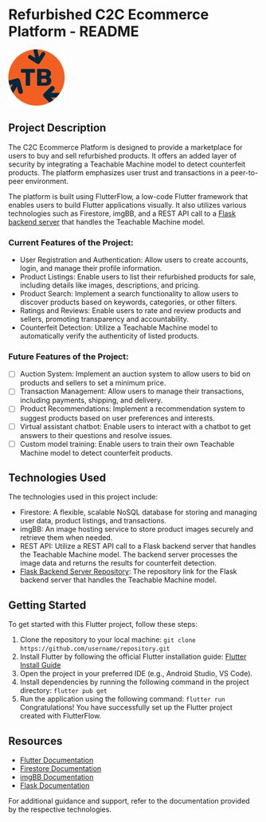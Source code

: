 # Refurbished C2C Ecommerce Platform - README
![Platform Logo](./assets/images/app_launcher_icon.png)

## Project Description
The C2C Ecommerce Platform is designed to provide a marketplace for users to buy and sell refurbished products. It offers an added layer of security by integrating a Teachable Machine model to detect counterfeit products. The platform emphasizes user trust and transactions in a peer-to-peer environment.

The platform is built using FlutterFlow, a low-code Flutter framework that enables users to build Flutter applications visually. It also utilizes various technologies such as Firestore, imgBB, and a REST API call to a [Flask backend server](https://github.com/phuchoang2603/teachable-machine-flask-API-server) that handles the Teachable Machine model.

### Current Features of the Project:
- User Registration and Authentication: Allow users to create accounts, login, and manage their profile information.
- Product Listings: Enable users to list their refurbished products for sale, including details like images, descriptions, and pricing.
- Product Search: Implement a search functionality to allow users to discover products based on keywords, categories, or other filters.
- Ratings and Reviews: Enable users to rate and review products and sellers, promoting transparency and accountability.
- Counterfeit Detection: Utilize a Teachable Machine model to automatically verify the authenticity of listed products.

### Future Features of the Project:
- [ ] Auction System: Implement an auction system to allow users to bid on products and sellers to set a minimum price.
- [ ] Transaction Management: Allow users to manage their transactions, including payments, shipping, and delivery.
- [ ] Product Recommendations: Implement a recommendation system to suggest products based on user preferences and interests.
- [ ] Virtual assistant chatbot: Enable users to interact with a chatbot to get answers to their questions and resolve issues.
- [ ] Custom model training: Enable users to train their own Teachable Machine model to detect counterfeit products.

## Technologies Used
The technologies used in this project include:

- Firestore: A flexible, scalable NoSQL database for storing and managing user data, product listings, and transactions.
- imgBB: An image hosting service to store product images securely and retrieve them when needed.
- REST API: Utilize a REST API call to a Flask backend server that handles the Teachable Machine model. The backend server processes the image data and returns the results for counterfeit detection.
- [Flask Backend Server Repository](https://github.com/phuchoang2603/teachable-machine-flask-API-server): The repository link for the Flask backend server that handles the Teachable Machine model.

## Getting Started
To get started with this Flutter project, follow these steps:
1. Clone the repository to your local machine:
`git clone https://github.com/username/repository.git`
2. Install Flutter by following the official Flutter installation guide: [Flutter Install Guide](https://docs.flutter.dev/get-started/install)
3. Open the project in your preferred IDE (e.g., Android Studio, VS Code).
4. Install dependencies by running the following command in the project directory:
`flutter pub get`
5. Run the application using the following command:
`flutter run`
Congratulations! You have successfully set up the Flutter project created with FlutterFlow.

## Resources
- [Flutter Documentation](https://flutter.dev/docs)
- [Firestore Documentation](https://firebase.google.com/docs/firestore)
- [imgBB Documentation](https://api.imgbb.com/)
- [Flask Documentation](https://flask.palletsprojects.com/)

For additional guidance and support, refer to the documentation provided by the respective technologies.
